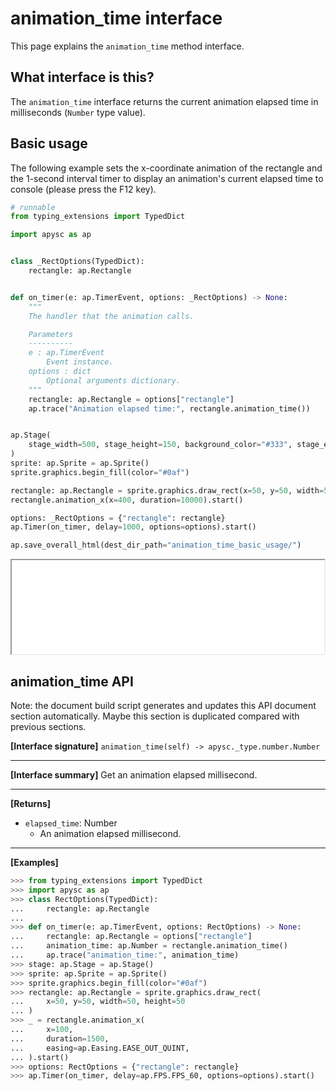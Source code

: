 # animation_time interface

This page explains the `animation_time` method interface.

## What interface is this?

The `animation_time` interface returns the current animation elapsed time in milliseconds (`Number` type value).

## Basic usage

The following example sets the x-coordinate animation of the rectangle and the 1-second interval timer to display an animation's current elapsed time to console (please press the F12 key).

```py
# runnable
from typing_extensions import TypedDict

import apysc as ap


class _RectOptions(TypedDict):
    rectangle: ap.Rectangle


def on_timer(e: ap.TimerEvent, options: _RectOptions) -> None:
    """
    The handler that the animation calls.

    Parameters
    ----------
    e : ap.TimerEvent
        Event instance.
    options : dict
        Optional arguments dictionary.
    """
    rectangle: ap.Rectangle = options["rectangle"]
    ap.trace("Animation elapsed time:", rectangle.animation_time())


ap.Stage(
    stage_width=500, stage_height=150, background_color="#333", stage_elem_id="stage"
)
sprite: ap.Sprite = ap.Sprite()
sprite.graphics.begin_fill(color="#0af")

rectangle: ap.Rectangle = sprite.graphics.draw_rect(x=50, y=50, width=50, height=50)
rectangle.animation_x(x=400, duration=10000).start()

options: _RectOptions = {"rectangle": rectangle}
ap.Timer(on_timer, delay=1000, options=options).start()

ap.save_overall_html(dest_dir_path="animation_time_basic_usage/")
```

<iframe src="static/animation_time_basic_usage/index.html" width="500" height="150"></iframe>


## animation_time API

<!-- Docstring: apysc._animation.animation_time_interface.AnimationTimeInterface.animation_time -->

<span class="inconspicuous-txt">Note: the document build script generates and updates this API document section automatically. Maybe this section is duplicated compared with previous sections.</span>

**[Interface signature]** `animation_time(self) -> apysc._type.number.Number`<hr>

**[Interface summary]** Get an animation elapsed millisecond.<hr>

**[Returns]**

- `elapsed_time`: Number
  - An animation elapsed millisecond.

<hr>

**[Examples]**

```py
>>> from typing_extensions import TypedDict
>>> import apysc as ap
>>> class RectOptions(TypedDict):
...     rectangle: ap.Rectangle
...
>>> def on_timer(e: ap.TimerEvent, options: RectOptions) -> None:
...     rectangle: ap.Rectangle = options["rectangle"]
...     animation_time: ap.Number = rectangle.animation_time()
...     ap.trace("animation_time:", animation_time)
>>> stage: ap.Stage = ap.Stage()
>>> sprite: ap.Sprite = ap.Sprite()
>>> sprite.graphics.begin_fill(color="#0af")
>>> rectangle: ap.Rectangle = sprite.graphics.draw_rect(
...     x=50, y=50, width=50, height=50
... )
>>> _ = rectangle.animation_x(
...     x=100,
...     duration=1500,
...     easing=ap.Easing.EASE_OUT_QUINT,
... ).start()
>>> options: RectOptions = {"rectangle": rectangle}
>>> ap.Timer(on_timer, delay=ap.FPS.FPS_60, options=options).start()
```